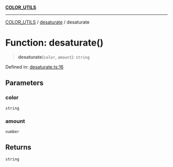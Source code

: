 [**COLOR_UTILS**](../../README.md)

***

[COLOR_UTILS](../../README.md) / [desaturate](../README.md) / desaturate

# Function: desaturate()

> **desaturate**(`color`, `amount`): `string`

Defined in: [desaturate.ts:16](https://github.com/dailker/everyutil/blob/7c30ec40bbb398255a9be572db0a537e8bcb9c11/src/color/desaturate.ts#L16)

## Parameters

### color

`string`

### amount

`number`

## Returns

`string`

